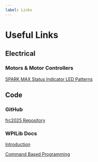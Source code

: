 ```yaml
---
label: Links
---
```


# Useful Links
## Electrical
### Motors & Motor Controllers
[SPARK MAX Status Indicator LED Patterns](https://docs.revrobotics.com/brushless/spark-max/status-led)

## Code
### GitHub
[frc2025 Repository](https://github.com/sonic-howl/frc2025)

### WPILib Docs
[Introduction](https://docs.wpilib.org/en/stable/docs/zero-to-robot/introduction.html)

[Command Based Programming](https://docs.wpilib.org/en/stable/docs/software/commandbased/index.html)
